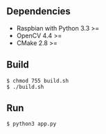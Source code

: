 ## Dependencies
- Raspbian with Python 3.3 >=
- OpenCV 4.4 >=
- CMake 2.8 >=

## Build
~~~
$ chmod 755 build.sh
$ ./build.sh
~~~

## Run
~~~
$ python3 app.py
~~~